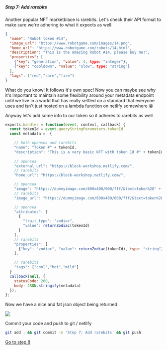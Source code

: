 
##### Step 7: Add rarebits

Another popular NFT marketblace is rarebits. Let's check their API format to make sure we're adhering to what it expects as well.

```json
{
  "name": "Robot token #14",
  "image_url": "https://www.robotgame.com/images/14.png",
  "home_url": "https://www.robotgame.com/robots/14.html",
  "description": "This is the amazing Robot #14, please buy me!",
  "properties": [
    {"key": "generation", "value": 4, type: "integer"}, 
    {"key": "cooldown", "value": "slow", type: "string"}
  ],
  "tags": ["red","rare","fire"]
}
```

What do you know! It follows it's own spec! Now you can maybe see why it's important to maintain some flexibility around your metadata endpoint until we live in a world that has really settled on a standard that everyone uses and isn't just hosted on a lambda function on netlify somewhere 😜

Anyway let's add some info to our token so it adheres to rarebits as well

```javascript
exports.handler = function(event, context, callback) {
  const tokenId = event.queryStringParameters.tokenId
  const metadata =  {

    // both opensea and rarebits
    "name": "Token #" + tokenId, 
    "description": "This is a very basic NFT with token Id #" + tokenId,
      
    // opensea
    "external_url": "https://block-workshop.netlify.com/",
    // rarebits
    "home_url": "https://block-workshop.netlify.com/", 

    // opensea
    "image": "https://dummyimage.com/600x400/000/fff/&text=token%20" + tokenId, 
    // rarebits
    "image_url": "https://dummyimage.com/600x400/000/fff/&text=token%20" + tokenId, 

    // opensea
    "attributes": [ 
      {
        "trait_type": "zodiac", 
        "value": returnZodiac(tokenId)
      }
    ],
    // rarebits
    "properties": [ 
      {"key": "zodiac", "value": returnZodiac(tokenId), type: "string"}, 
    ],

    // rarebits
    "tags": ["cool","hot","mild"]
  } 
  callback(null, {
    statusCode: 200,
    body: JSON.stringify(metadata)
  });
};
```

Now we have a nice and fat json object being returned

![](https://uc3591ee0d156272d6d44a75e14f.previews.dropboxusercontent.com/p/thumb/AAQ6MYlutPXbhs2zT648D1SxsE_EgC4ufuyWWAc8VfD5UAohsfVOep_nB3BdU2hNRWh-M0JhnIh7x-CcmDjG1lPNdINvN2drm_tt8eGhNeyqPIiEb-W1y3v2WzsiKa1lM-NG9WpvcpXNlooKLwOwZxg427x9QYZb3X1YZ7XlT_y9lRf8HBbQSVLyYFEAjgBEFcz44KFz4g5uW8_X1wBloC-Qhsdv9O0x0LFHs1ZJyi5NmztHBkbijUc1n2JKnDsJ_cb898eSpprjuY8unTY07B5g3Pwfg7lM54NDhMrsbnHqh2-hsOtKHOrfziLXM_Xnojqlpx_n2WM3U_RtH-Iq3m65/p.png?size=1600x1200&size_mode=3)

Commit your code and push to git / netlify

```bash
git add . && git commit -m 'Step 7: Add rarebits' && git push
```

[Go to step 8](2-8.md)
